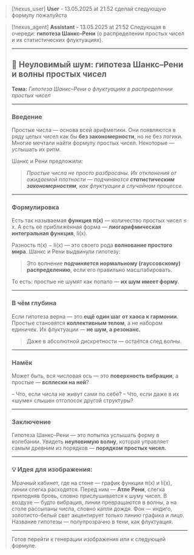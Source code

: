 >[!nexus_user] **User** - 13.05.2025 at 21:52
> сделай следующую формулу пожалуйста
<!-- UID: 6bd8d995-66b7-423e-9615-fb2cc16d9716 -->




>[!nexus_agent] **Assistant** - 13.05.2025 at 21:52
> Следующая в очереди: **гипотеза Шанкс–Рени** 
> (о распределении простых чисел и их статистических флуктуациях).
> 
> ---
> 
> ## 🔢 Неуловимый шум: гипотеза Шанкс–Рени и волны простых чисел
> 
> **Тема:** 
> *Гипотеза Шанкс–Рени о флуктуациях в распределении простых чисел*
> 
> ---
> 
> ### Введение
> 
> Простые числа — основа всей арифметики. 
> Они появляются в ряду целых чисел как бы **без закономерности**, но не без логики. 
> Многие мечтали найти формулу простых чисел. 
> Некоторые — услышать их ритм.
> 
> Шанкс и Рени предложили: 
> > *Простые числа не просто разбросаны. 
> > Их отклонения от ожидаемой плотности — подчиняются **статистическим закономерностям**, как флуктуации в случайном процессе.*
> 
> ---
> 
> ### Формулировка
> 
> Есть так называемая **функция π(x)** — количество простых чисел ≤ x. 
> А есть её приближённая форма — **лиогарифмическая интегральная функция**, li(x).
> 
> Разность π(x) − li(x) — это своего рода **волнование простого мира**. 
> Шанкс и Рени выдвинули гипотезу:
> 
> > Это волнение **подчиняется нормальному (гауссовскому) распределению**, 
> > если его правильно масштабировать.
> 
> То есть: простые не шумят как попало — 
> **их шум имеет форму**.
> 
> ---
> 
> ### В чём глубина
> 
> Если гипотеза верна — это **ещё один шаг от хаоса к гармонии**. 
> Простые становятся **коллективным телом**, а не набором единичек. 
> Их флуктуации — **не шум, а резонанс.**
> 
> > Даже в абсолютной дискретности 
> > — остаётся след волны.
> 
> ---
> 
> ### Намёк
> 
> Может быть, вся числовая ось — 
> это **поверхность вибрации**, 
> а простые — **всплески на ней**?
> 
> – Что, если числа не живут сами по себе? 
> – Что, если даже в их «шуме» слышен отголосок другой структуры?
> 
> ---
> 
> ### Заключение
> 
> Гипотеза Шанкс–Рени — это попытка услышать форму в колебании. 
> Увидеть **неуловимую волну**, 
> которая управляет самым древним из порядков — 
> **порядком простых чисел.**
> 
> ---
> 
> ### 💡 Идея для изображения:
> 
> Мрачный кабинет, где на стене — график функции π(x) и li(x), линии слегка расходятся. 
> Перед ним — **Атле Рени**, слегка приподняв бровь, словно прислушивается к шуму чисел. 
> В воздухе — будто вибрация, линии превращаются в волны, 
> а на столе рассыпаны числа, словно капли дождя. 
> Фон — индиго, золотисто-белый свет акцентирует только линию графика и лицо. 
> Название гипотезы — полупрозрачно в тени, как флуктуация.
> 
> ---
> 
> Готов перейти к генерации изображения или к следующей формуле.
<!-- UID: 28d7978e-fa98-493f-a592-b2d12cd65ab4 -->